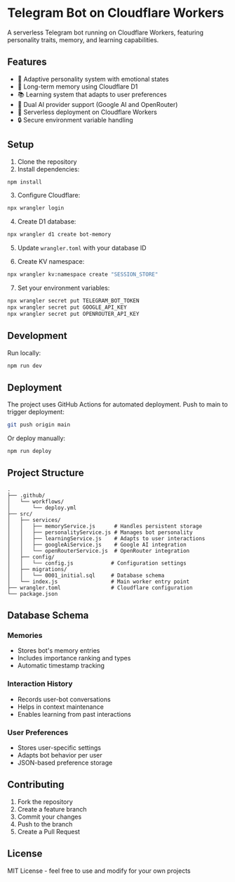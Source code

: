 # Telegram Bot on Cloudflare Workers

A serverless Telegram bot running on Cloudflare Workers, featuring personality traits, memory, and learning capabilities.

## Features

- 🤖 Adaptive personality system with emotional states
- 🧠 Long-term memory using Cloudflare D1
- 📚 Learning system that adapts to user preferences
- 🔄 Dual AI provider support (Google AI and OpenRouter)
- 🚀 Serverless deployment on Cloudflare Workers
- 🔒 Secure environment variable handling

## Setup

1. Clone the repository
2. Install dependencies:
```bash
npm install
```

3. Configure Cloudflare:
```bash
npx wrangler login
```

4. Create D1 database:
```bash
npx wrangler d1 create bot-memory
```

5. Update `wrangler.toml` with your database ID

6. Create KV namespace:
```bash
npx wrangler kv:namespace create "SESSION_STORE"
```

7. Set your environment variables:
```bash
npx wrangler secret put TELEGRAM_BOT_TOKEN
npx wrangler secret put GOOGLE_API_KEY
npx wrangler secret put OPENROUTER_API_KEY
```

## Development

Run locally:
```bash
npm run dev
```

## Deployment

The project uses GitHub Actions for automated deployment. Push to main to trigger deployment:

```bash
git push origin main
```

Or deploy manually:
```bash
npm run deploy
```

## Project Structure

```
.
├── .github/
│   └── workflows/
│       └── deploy.yml
├── src/
│   ├── services/
│   │   ├── memoryService.js      # Handles persistent storage
│   │   ├── personalityService.js # Manages bot personality
│   │   ├── learningService.js    # Adapts to user interactions
│   │   ├── googleAiService.js    # Google AI integration
│   │   └── openRouterService.js  # OpenRouter integration
│   ├── config/
│   │   └── config.js            # Configuration settings
│   ├── migrations/
│   │   └── 0001_initial.sql     # Database schema
│   └── index.js                 # Main worker entry point
├── wrangler.toml                # Cloudflare configuration
└── package.json
```

## Database Schema

### Memories
- Stores bot's memory entries
- Includes importance ranking and types
- Automatic timestamp tracking

### Interaction History
- Records user-bot conversations
- Helps in context maintenance
- Enables learning from past interactions

### User Preferences
- Stores user-specific settings
- Adapts bot behavior per user
- JSON-based preference storage

## Contributing

1. Fork the repository
2. Create a feature branch
3. Commit your changes
4. Push to the branch
5. Create a Pull Request

## License

MIT License - feel free to use and modify for your own projects
